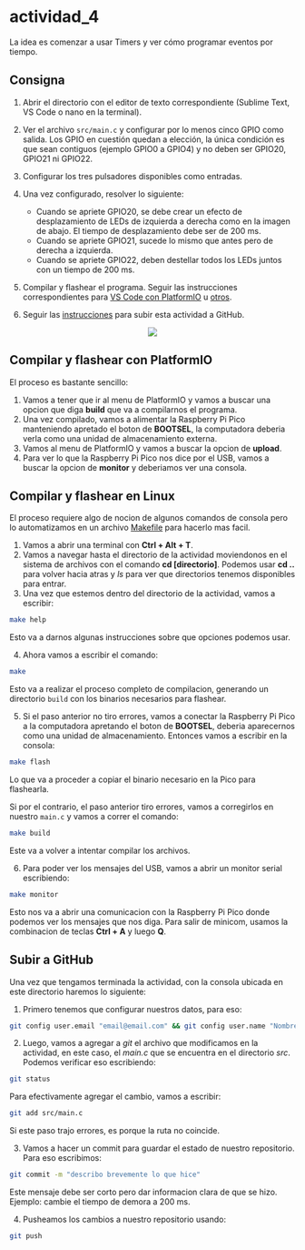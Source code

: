 # actividad_4

La idea es comenzar a usar Timers y ver cómo programar eventos por tiempo. 

## Consigna

1. Abrir el directorio con el editor de texto correspondiente (Sublime Text, VS Code o nano en la terminal).
2. Ver el archivo `src/main.c` y configurar por lo menos cinco GPIO como salida. Los GPIO en cuestión quedan a elección, la única condición es que sean contiguos (ejemplo GPIO0 a GPIO4) y no deben ser GPIO20, GPIO21 ni GPIO22.
3. Configurar los tres pulsadores disponibles como entradas.
4. Una vez configurado, resolver lo siguiente:

    - Cuando se apriete GPIO20, se debe crear un efecto de desplazamiento de LEDs de izquierda a derecha como en la imagen de abajo. El tiempo de desplazamiento debe ser de 200 ms.
    - Cuando se apriete GPIO21, sucede lo mismo que antes pero de derecha a izquierda.
    - Cuando se apriete GPIO22, deben destellar todos los LEDs juntos con un tiempo de 200 ms.


5. Compilar y flashear el programa. Seguir las instrucciones correspondientes para [VS Code con PlatformIO](#compilar-y-flashear-con-platformio) u [otros](#compilar-y-flashear-en-linux).
6. Seguir las [instrucciones](#subir-a-github) para subir esta actividad a GitHub.

<center>

![](https://upload.wikimedia.org/wikipedia/commons/b/bf/LED_Lamp_Chaser.gif)

</center>

## Compilar y flashear con PlatformIO

El proceso es bastante sencillo:

1. Vamos a tener que ir al menu de PlatformIO y vamos a buscar una opcion que diga **build** que va a compilarnos el programa.
2. Una vez compilado, vamos a alimentar la Raspberry Pi Pico manteniendo apretado el boton de **BOOTSEL**, la computadora deberia verla como una unidad de almacenamiento externa.
3. Vamos al menu de PlatformIO y vamos a buscar la opcion de **upload**.
4. Para ver lo que la Raspberry Pi Pico nos dice por el USB, vamos a buscar la opcion de **monitor** y deberiamos ver una consola.

## Compilar y flashear en Linux

El proceso requiere algo de nocion de algunos comandos de consola pero lo automatizamos en un archivo [Makefile](Makefile) para hacerlo mas facil.

1. Vamos a abrir una terminal con **Ctrl + Alt + T**.
2. Vamos a navegar hasta el directorio de la actividad moviendonos en el sistema de archivos con el comando **cd [directorio]**. Podemos usar **cd ..** para volver hacia atras y *ls* para ver que directorios tenemos disponibles para entrar.
3. Una vez que estemos dentro del directorio de la actividad, vamos a escribir:

```bash
make help
```

Esto va a darnos algunas instrucciones sobre que opciones podemos usar.

4. Ahora vamos a escribir el comando:

```bash
make
```

Esto va a realizar el proceso completo de compilacion, generando un directorio `build` con los binarios necesarios para flashear.

5. Si el paso anterior no tiro errores, vamos a conectar la Raspberry Pi Pico a la computadora apretando el boton de **BOOTSEL**, deberia aparecernos como una unidad de almacenamiento. Entonces vamos a escribir en la consola:

```bash
make flash
```

Lo que va a proceder a copiar el binario necesario en la Pico para flashearla.

Si por el contrario, el paso anterior tiro errores, vamos a corregirlos en nuestro `main.c` y vamos a correr el comando:

```bash
make build
```

Este va a volver a intentar compilar los archivos.

6. Para poder ver los mensajes del USB, vamos a abrir un monitor serial escribiendo:

```bash
make monitor
```

Esto nos va a abrir una comunicacion con la Raspberry Pi Pico donde podemos ver los mensajes que nos diga. Para salir de minicom, usamos la combinacion de teclas **Ctrl + A** y luego **Q**.

## Subir a GitHub

Una vez que tengamos terminada la actividad, con la consola ubicada en este directorio haremos lo siguiente:

1. Primero tenemos que configurar nuestros datos, para eso:

```bash
git config user.email "email@email.com" && git config user.name "Nombre Apellido"
```

2. Luego, vamos a agregar a _git_ el archivo que modificamos en la actividad, en este caso, el _main.c_ que se encuentra en el directorio _src_. Podemos verificar eso escribiendo:

```bash
git status
```

Para efectivamente agregar el cambio, vamos a escribir:

```bash
git add src/main.c
```

Si este paso trajo errores, es porque la ruta no coincide.

3. Vamos a hacer un commit para guardar el estado de nuestro repositorio. Para eso escribimos:

```bash
git commit -m "describo brevemente lo que hice"
```

Este mensaje debe ser corto pero dar informacion clara de que se hizo. Ejemplo: cambie el tiempo de demora a 200 ms.

4. Pusheamos los cambios a nuestro repositorio usando:

```bash
git push
```

